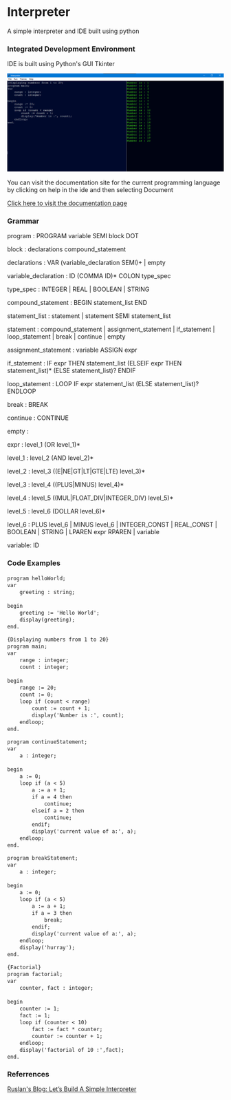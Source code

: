 # Interpreter
A simple interpreter and IDE built using python

<h3>Integrated Development Environment</h3>
<p>IDE is built using Python's GUI Tkinter</p>

<img src="images/ide_image.png"/>

You can visit the documentation site for the current programming language by clicking on help in the ide and then selecting Document

<a href="https://githubsumanth.github.io/Pascal-Documentation/">Click here to visit the documentation page</a>

<h3>Grammar</h3>

program : PROGRAM variable SEMI block DOT

block : declarations compound_statement

declarations : VAR (variable_declaration SEMI)+
             | empty

variable_declaration : ID (COMMA ID)* COLON type_spec

type_spec : INTEGER | REAL | BOOLEAN | STRING

compound_statement : BEGIN statement_list END

statement_list : statement
               | statement SEMI statement_list

statement : compound_statement
          | assignment_statement
          | if_statement
          | loop_statement
          | break
          | continue
          | empty

assignment_statement : variable ASSIGN expr

if_statement : IF expr THEN statement_list (ELSEIF expr THEN statement_list)* (ELSE statement_list)? ENDIF

loop_statement : LOOP IF expr statement_list (ELSE statement_list)? ENDLOOP

break : BREAK

continue : CONTINUE

empty :

expr : level_1 (OR level_1)*

level_1 : level_2 (AND level_2)*

level_2 : level_3 ((E|NE|GT|LT|GTE|LTE) level_3)*

level_3 : level_4 ((PLUS|MINUS) level_4)*

level_4 : level_5 ((MUL|FLOAT_DIV|INTEGER_DIV) level_5)*

level_5 : level_6 (DOLLAR level_6)*

level_6 : PLUS level_6
       | MINUS level_6
       | INTEGER_CONST
       | REAL_CONST
       | BOOLEAN
       | STRING
       | LPAREN expr RPAREN
       | variable

variable: ID

<h3>Code Examples</h3>

<pre><code>program helloWorld;
var 
    greeting : string;
    
begin
    greeting := 'Hello World';
    display(greeting);
end.
</code></pre>

<pre><code>{Displaying numbers from 1 to 20}
program main;
var 
	range : integer;
	count : integer;

begin
	range := 20;
	count := 0;
	loop if (count < range)
		count := count + 1;
		display('Number is :', count);
	endloop;
end.
</code></pre>

<pre><code>program continueStatement;
var
	a : integer;

begin 
	a := 0;
	loop if (a < 5)
		a := a + 1;
		if a = 4 then
			continue;
		elseif a = 2 then
			continue;
		endif;
		display('current value of a:', a);
	endloop;
end.
</code></pre>

<pre><code>program breakStatement;
var
	a : integer;

begin 
	a := 0;
	loop if (a < 5)
		a := a + 1;
		if a = 3 then
			break;
		endif;
		display('current value of a:', a);
	endloop;
	display('hurray');
end.
</code></pre>

<pre><code>{Factorial}
program factorial;
var 
	counter, fact : integer;

begin
	counter := 1;
	fact := 1;
	loop if (counter < 10)
		fact := fact * counter;
		counter := counter + 1;
	endloop;
	display('factorial of 10 :',fact);
end.
</code></pre>

<h3>Referrences</h3>
<a href="https://ruslanspivak.com/lsbasi-part1/">Ruslan's Blog: Let’s Build A Simple Interpreter</a>
